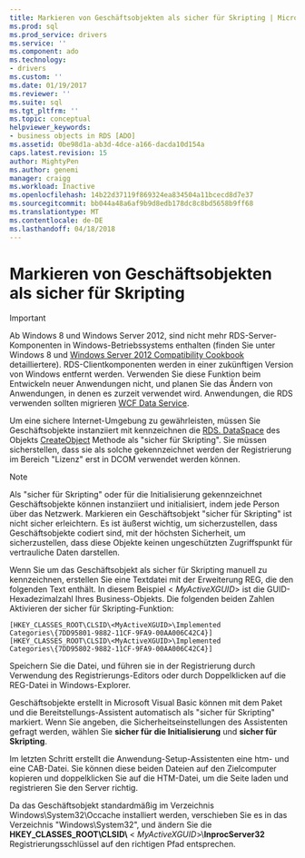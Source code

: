 ```yaml
---
title: Markieren von Geschäftsobjekten als sicher für Skripting | Microsoft Docs
ms.prod: sql
ms.prod_service: drivers
ms.service: ''
ms.component: ado
ms.technology:
- drivers
ms.custom: ''
ms.date: 01/19/2017
ms.reviewer: ''
ms.suite: sql
ms.tgt_pltfrm: ''
ms.topic: conceptual
helpviewer_keywords:
- business objects in RDS [ADO]
ms.assetid: 0be98d1a-ab3d-4dce-a166-dacda10d154a
caps.latest.revision: 15
author: MightyPen
ms.author: genemi
manager: craigg
ms.workload: Inactive
ms.openlocfilehash: 14b22d37119f869324ea834504a11bcecd8d7e37
ms.sourcegitcommit: bb044a48a6af9b9d8edb178dc8c8bd5658b9ff68
ms.translationtype: MT
ms.contentlocale: de-DE
ms.lasthandoff: 04/18/2018
---
```

# <a name="marking-business-objects-as-safe-for-scripting"></a>Markieren von Geschäftsobjekten als sicher für Skripting
> [!IMPORTANT]
>  Ab Windows 8 und Windows Server 2012, sind nicht mehr RDS-Server-Komponenten in Windows-Betriebssystems enthalten (finden Sie unter Windows 8 und [Windows Server 2012 Compatibility Cookbook](https://www.microsoft.com/en-us/download/details.aspx?id=27416) detailliertere). RDS-Clientkomponenten werden in einer zukünftigen Version von Windows entfernt werden. Verwenden Sie diese Funktion beim Entwickeln neuer Anwendungen nicht, und planen Sie das Ändern von Anwendungen, in denen es zurzeit verwendet wird. Anwendungen, die RDS verwenden sollten migrieren [WCF Data Service](http://go.microsoft.com/fwlink/?LinkId=199565).  
  
 Um eine sichere Internet-Umgebung zu gewährleisten, müssen Sie Geschäftsobjekte instanziiert mit kennzeichnen die [RDS. DataSpace](../../../ado/reference/rds-api/dataspace-object-rds.md) des Objekts [CreateObject](../../../ado/reference/rds-api/createobject-method-rds.md) Methode als "sicher für Skripting". Sie müssen sicherstellen, dass sie als solche gekennzeichnet werden der Registrierung im Bereich "Lizenz" erst in DCOM verwendet werden können.  
  
> [!NOTE]
>  Als "sicher für Skripting" oder für die Initialisierung gekennzeichnet Geschäftsobjekte können instanziiert und initialisiert, indem jede Person über das Netzwerk. Markieren ein Geschäftsobjekt "sicher für Skripting" ist nicht sicher erleichtern. Es ist äußerst wichtig, um sicherzustellen, dass Geschäftsobjekte codiert sind, mit der höchsten Sicherheit, um sicherzustellen, dass diese Objekte keinen ungeschützten Zugriffspunkt für vertrauliche Daten darstellen.  
  
 Wenn Sie um das Geschäftsobjekt als sicher für Skripting manuell zu kennzeichnen, erstellen Sie eine Textdatei mit der Erweiterung REG, die den folgenden Text enthält. In diesem Beispiel \< *MyActiveXGUID*> ist die GUID-Hexadezimalzahl Ihres Business-Objekts. Die folgenden beiden Zahlen Aktivieren der sicher für Skripting-Funktion:  
  
```  
[HKEY_CLASSES_ROOT\CLSID\<MyActiveXGUID>\Implemented   
Categories\{7DD95801-9882-11CF-9FA9-00AA006C42C4}]  
[HKEY_CLASSES_ROOT\CLSID\<MyActiveXGUID>\Implemented   
Categories\{7DD95802-9882-11CF-9FA9-00AA006C42C4}]  
```  
  
 Speichern Sie die Datei, und führen sie in der Registrierung durch Verwendung des Registrierungs-Editors oder durch Doppelklicken auf die REG-Datei in Windows-Explorer.  
  
 Geschäftsobjekte erstellt in Microsoft Visual Basic können mit dem Paket und die Bereitstellungs-Assistent automatisch als "sicher für Skripting" markiert. Wenn Sie angeben, die Sicherheitseinstellungen des Assistenten gefragt werden, wählen Sie **sicher für die Initialisierung** und **sicher für Skripting**.  
  
 Im letzten Schritt erstellt die Anwendung-Setup-Assistenten eine htm- und eine CAB-Datei. Sie können diese beiden Dateien auf den Zielcomputer kopieren und doppelklicken Sie auf die HTM-Datei, um die Seite laden und registrieren Sie den Server richtig.  
  
 Da das Geschäftsobjekt standardmäßig im Verzeichnis Windows\System32\Occache installiert werden, verschieben Sie es in das Verzeichnis "Windows\System32", und ändern Sie die **HKEY_CLASSES_ROOT\CLSID\\**  \< *MyActiveXGUID*>\\**InprocServer32** Registrierungsschlüssel auf den richtigen Pfad entsprechen.


